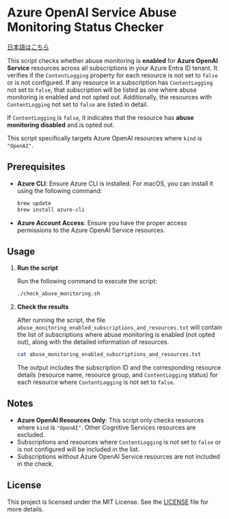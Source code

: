 
# Azure OpenAI Service Abuse Monitoring Status Checker

[日本語はこちら](README_JP.md)

This script checks whether abuse monitoring is **enabled** for **Azure OpenAI Service** resources across all subscriptions in your Azure Entra ID tenant. It verifies if the `ContentLogging` property for each resource is not set to `false` or is not configured. If any resource in a subscription has `ContentLogging` not set to `false`, that subscription will be listed as one where abuse monitoring is enabled and not opted out. Additionally, the resources with `ContentLogging` not set to `false` are listed in detail.

If `ContentLogging` is `false`, it indicates that the resource has **abuse monitoring disabled** and is opted out.

This script specifically targets Azure OpenAI resources where `kind` is `"OpenAI"`.

## Prerequisites

- **Azure CLI**: Ensure Azure CLI is installed. For macOS, you can install it using the following command:
  
  ```bash
  brew update
  brew install azure-cli
  ```

- **Azure Account Access**: Ensure you have the proper access permissions to the Azure OpenAI Service resources.

## Usage

1. **Run the script**

   Run the following command to execute the script:

   ```bash
   ./check_abuse_monitoring.sh
   ```

2. **Check the results**

   After running the script, the file `abuse_monitoring_enabled_subscriptions_and_resources.txt` will contain the list of subscriptions where abuse monitoring is enabled (not opted out), along with the detailed information of resources.

   ```bash
   cat abuse_monitoring_enabled_subscriptions_and_resources.txt
   ```

   The output includes the subscription ID and the corresponding resource details (resource name, resource group, and `ContentLogging` status) for each resource where `ContentLogging` is not set to `false`.

## Notes

- **Azure OpenAI Resources Only**: This script only checks resources where `kind` is `"OpenAI"`. Other Cognitive Services resources are excluded.
- Subscriptions and resources where `ContentLogging` is not set to `false` or is not configured will be included in the list.
- Subscriptions without Azure OpenAI Service resources are not included in the check.

## License

This project is licensed under the MIT License. See the [LICENSE](LICENSE) file for more details.
